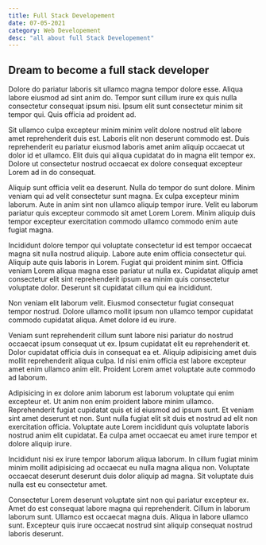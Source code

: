 ```yaml
---
title: Full Stack Developement
date: 07-05-2021
category: Web Developement
desc: "all about full Stack Developement"
---
```


## Dream to become a full stack developer

Dolore do pariatur laboris sit ullamco magna tempor dolore esse. Aliqua labore eiusmod ad sint anim do. Tempor sunt cillum irure ex quis nulla consectetur consequat ipsum nisi. Ipsum elit sunt consectetur minim sit tempor qui. Quis officia ad proident ad.

Sit ullamco culpa excepteur minim minim velit dolore nostrud elit labore amet reprehenderit duis est. Laboris elit non deserunt commodo est. Duis reprehenderit eu pariatur eiusmod laboris amet anim aliquip occaecat ut dolor id et ullamco. Elit duis qui aliqua cupidatat do in magna elit tempor ex. Dolore ut consectetur nostrud occaecat ex dolore consequat excepteur Lorem ad in do consequat.

Aliquip sunt officia velit ea deserunt. Nulla do tempor do sunt dolore. Minim veniam qui ad velit consectetur sunt magna. Ex culpa excepteur minim laborum. Aute in anim sint non ullamco aliquip tempor irure. Velit eu laborum pariatur quis excepteur commodo sit amet Lorem Lorem. Minim aliquip duis tempor excepteur exercitation commodo ullamco commodo enim aute fugiat magna.

Incididunt dolore tempor qui voluptate consectetur id est tempor occaecat magna sit nulla nostrud aliquip. Labore aute enim officia consectetur qui. Aliquip aute quis laboris in Lorem. Fugiat qui proident minim sint. Officia veniam Lorem aliqua magna esse pariatur ut nulla ex. Cupidatat aliquip amet consectetur elit sint reprehenderit ipsum ea minim quis consectetur voluptate dolor. Deserunt sit cupidatat cillum qui ea incididunt.

Non veniam elit laborum velit. Eiusmod consectetur fugiat consequat tempor nostrud. Dolore ullamco mollit ipsum non ullamco tempor cupidatat commodo cupidatat aliqua. Amet dolore id eu irure.

Veniam sunt reprehenderit cillum sunt labore nisi pariatur do nostrud occaecat ipsum consequat ut ex. Ipsum cupidatat elit eu reprehenderit et. Dolor cupidatat officia duis in consequat ea et. Aliquip adipisicing amet duis mollit reprehenderit aliqua culpa. Id nisi enim officia est labore excepteur amet enim ullamco anim elit. Proident Lorem amet voluptate aute commodo ad laborum.

Adipisicing in ex dolore anim laborum est laborum voluptate qui enim excepteur et. Ut anim non enim proident labore minim ullamco. Reprehenderit fugiat cupidatat quis et id eiusmod ad ipsum sunt. Et veniam sint amet deserunt et non. Sunt nulla fugiat elit sit duis et nostrud ad elit non exercitation officia. Voluptate aute Lorem incididunt quis voluptate laboris nostrud anim elit cupidatat. Ea culpa amet occaecat eu amet irure tempor et dolore aliquip irure.

Incididunt nisi ex irure tempor laborum aliqua laborum. In cillum fugiat minim minim mollit adipisicing ad occaecat eu nulla magna aliqua non. Voluptate occaecat deserunt deserunt duis dolor aliquip ad magna. Sit voluptate duis nulla est eu consectetur amet.

Consectetur Lorem deserunt voluptate sint non qui pariatur excepteur ex. Amet do est consequat labore magna qui reprehenderit. Cillum in laborum laborum sunt. Ullamco est occaecat magna duis. Aliqua in labore ullamco sunt. Excepteur quis irure occaecat nostrud sint aliquip consequat nostrud laboris deserunt.